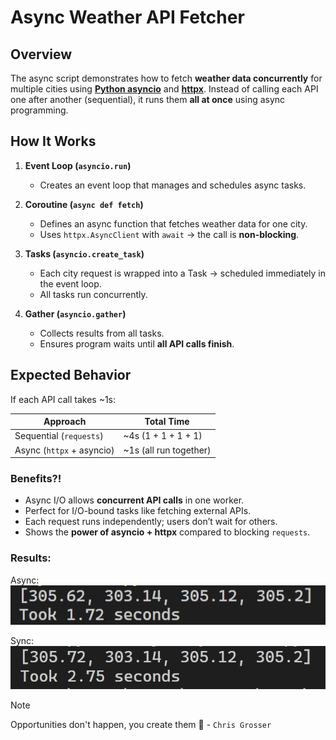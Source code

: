 # Async Weather API Fetcher

## Overview

The async script demonstrates how to fetch **weather data concurrently** for multiple cities using [**Python asyncio**](https://docs.python.org/3/library/asyncio.html) and [**httpx**](https://pypi.org/project/httpx/).
Instead of calling each API one after another (sequential), it runs them **all at once** using async programming.

## How It Works

1. **Event Loop (`asyncio.run`)**

   - Creates an event loop that manages and schedules async tasks.

2. **Coroutine (`async def fetch`)**

   - Defines an async function that fetches weather data for one city.
   - Uses `httpx.AsyncClient` with `await` → the call is **non-blocking**.

3. **Tasks (`asyncio.create_task`)**

   - Each city request is wrapped into a Task → scheduled immediately in the event loop.
   - All tasks run concurrently.

4. **Gather (`asyncio.gather`)**

   - Collects results from all tasks.
   - Ensures program waits until **all API calls finish**.

## Expected Behavior

If each API call takes \~1s:

| Approach                  | Total Time              |
| ------------------------- | ----------------------- |
| Sequential (`requests`)   | \~4s (1 + 1 + 1 + 1)    |
| Async (`httpx` + asyncio) | \~1s (all run together) |

### Benefits?!

- Async I/O allows **concurrent API calls** in one worker.
- Perfect for I/O-bound tasks like fetching external APIs.
- Each request runs independently; users don’t wait for others.
- Shows the **power of asyncio + httpx** compared to blocking `requests`.

### Results:
Async:
![alt text](images/async.png)

Sync:
![alt text](images/sync.png)

> [!NOTE]
> Opportunities don't happen, you create them :facepunch: - `Chris Grosser`
